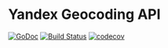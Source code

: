 # Yandex Geocoding API

[![GoDoc](https://godoc.org/github.com/FlameInTheDark/go-yandex-geocoding?status.svg)](https://godoc.org/github.com/FlameInTheDark/go-yandex-geocoding)
[![Build Status](https://travis-ci.org/FlameInTheDark/go-yandex-geocoding.svg?branch=master)](https://travis-ci.org/FlameInTheDark/go-yandex-geocoding)
[![codecov](https://codecov.io/gh/FlameInTheDark/go-yandex-geocoding/branch/master/graph/badge.svg)](https://codecov.io/gh/FlameInTheDark/go-yandex-geocoding)

